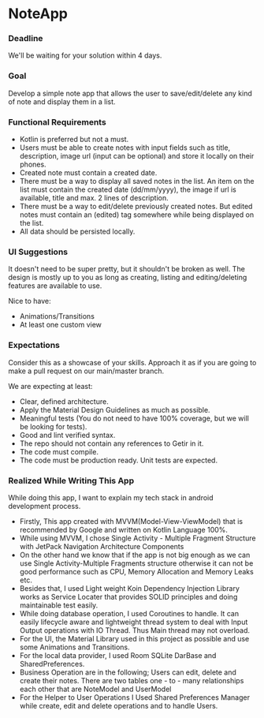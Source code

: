 # NoteApp

### Deadline

We'll be waiting for your solution within 4 days.

### Goal ###

Develop a simple note app that allows the user to save/edit/delete any kind of note and display them in a list.

### Functional Requirements ###

* Kotlin is preferred but not a must.
* Users must be able to create notes with input fields such as title, description, image url (input can be optional) and store it locally on their phones.
* Created note must contain a created date.
* There must be a way to display all saved notes in the list. An item on the list must contain the created date (dd/mm/yyyy), the image if url is available, title and max. 2 lines of description.
* There must be a way to edit/delete previously created notes. But edited notes must contain an (edited) tag somewhere while being displayed on the list.
* All data should be persisted locally.

### UI Suggestions ###

It doesn't need to be super pretty, but it shouldn't be broken as well. The design is mostly up to you as long as creating, listing and editing/deleting features are available to use.

Nice to have:
* Animations/Transitions
* At least one custom view

### Expectations ###

Consider this as a showcase of your skills.
Approach it as if you are going to make a pull request on our main/master branch.

We are expecting at least:
* Clear, defined architecture.
* Apply the Material Design Guidelines as much as possible.
* Meaningful tests (You do not need to have 100% coverage, but we will be looking for tests).
* Good and lint verified syntax.
* The repo should not contain any references to Getir in it.
* The code must compile.
* The code must be production ready. Unit tests are expected.

### Realized While Writing This App  ###

While doing this app, I want to explain my tech stack in android development process.
* Firstly, This app created with MVVM(Model-View-ViewModel) that is recommended by Google and written on Kotlin Language 100%.
* While using MVVM, I chose Single Activity - Multiple Fragment Structure with JetPack Navigation Architecture Components
* On the other hand we know that if the app is not big enough as we can use Single Activity-Multiple Fragments structure otherwise it can not be good performance such as CPU, Memory Allocation and Memory Leaks etc.
* Besides that, I used Light weight Koin Dependency Injection Library works as Service Locater that provides SOLID principles and doing maintainable test easily.
* While doing database operation, I used Coroutines to handle. It can easily lifecycle aware and lightweight thread system to deal with Input Output operations with IO Thread. Thus Main thread may not overload.
* For the UI, the Material Library used in this project as possible and use some Animations and Transitions.
* For the local data provider, I used Room SQLite DarBase and SharedPreferences.
* Business Operation are in the following; Users can edit, delete and create their notes. There are two tables one - to - many relationships each other that are NoteModel and UserModel
* For the Helper to User Operations I Used Shared Preferences Manager while create, edit and delete operations and to handle Users.

